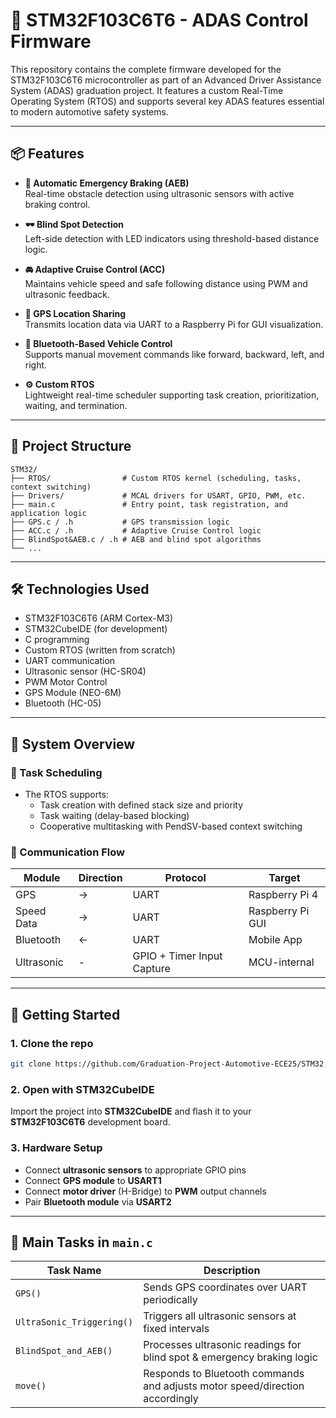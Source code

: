 # 🚗 STM32F103C6T6 - ADAS Control Firmware

This repository contains the complete firmware developed for the STM32F103C6T6 microcontroller as part of an Advanced Driver Assistance System (ADAS) graduation project. It features a custom Real-Time Operating System (RTOS) and supports several key ADAS features essential to modern automotive safety systems.

---

## 📦 Features

- **🛑 Automatic Emergency Braking (AEB)**  
  Real-time obstacle detection using ultrasonic sensors with active braking control.

- **🕶️ Blind Spot Detection**  
  Left-side detection with LED indicators using threshold-based distance logic.

- **🚘 Adaptive Cruise Control (ACC)**  
  Maintains vehicle speed and safe following distance using PWM and ultrasonic feedback.

- **📍 GPS Location Sharing**  
  Transmits location data via UART to a Raspberry Pi for GUI visualization.

- **📡 Bluetooth-Based Vehicle Control**  
  Supports manual movement commands like forward, backward, left, and right.

- **⚙️ Custom RTOS**  
  Lightweight real-time scheduler supporting task creation, prioritization, waiting, and termination.

---

## 📁 Project Structure

```text
STM32/
├── RTOS/                # Custom RTOS kernel (scheduling, tasks, context switching)
├── Drivers/             # MCAL drivers for USART, GPIO, PWM, etc.
├── main.c               # Entry point, task registration, and application logic
├── GPS.c / .h           # GPS transmission logic
├── ACC.c / .h           # Adaptive Cruise Control logic
├── BlindSpot&AEB.c / .h # AEB and blind spot algorithms
└── ...
```


---

## 🛠️ Technologies Used

- STM32F103C6T6 (ARM Cortex-M3)
- STM32CubeIDE (for development)
- C programming
- Custom RTOS (written from scratch)
- UART communication
- Ultrasonic sensor (HC-SR04)
- PWM Motor Control
- GPS Module (NEO-6M)
- Bluetooth (HC-05)

---

## 🚦 System Overview

### 🧠 Task Scheduling

- The RTOS supports:
  - Task creation with defined stack size and priority
  - Task waiting (delay-based blocking)
  - Cooperative multitasking with PendSV-based context switching

### 📡 Communication Flow

| Module       | Direction | Protocol | Target           |
|--------------|-----------|----------|------------------|
| GPS          | →         | UART     | Raspberry Pi 4   |
| Speed Data   | →         | UART     | Raspberry Pi GUI |
| Bluetooth    | ←         | UART     | Mobile App       |
| Ultrasonic   | -         | GPIO + Timer Input Capture | MCU-internal |

---

## 🚀 Getting Started

### 1. Clone the repo
```bash
git clone https://github.com/Graduation-Project-Automotive-ECE25/STM32.git
```

### 2. Open with STM32CubeIDE

Import the project into **STM32CubeIDE** and flash it to your **STM32F103C6T6** development board.

### 3. Hardware Setup

- Connect **ultrasonic sensors** to appropriate GPIO pins  
- Connect **GPS module** to **USART1**  
- Connect **motor driver** (H-Bridge) to **PWM** output channels  
- Pair **Bluetooth module** via **USART2**

---

## 🧠 Main Tasks in `main.c`

| Task Name               | Description                                     |
|------------------------|-------------------------------------------------|
| `GPS()`                | Sends GPS coordinates over UART periodically    |
| `UltraSonic_Triggering()` | Triggers all ultrasonic sensors at fixed intervals |
| `BlindSpot_and_AEB()`  | Processes ultrasonic readings for blind spot & emergency braking logic |
| `move()`               | Responds to Bluetooth commands and adjusts motor speed/direction accordingly |
